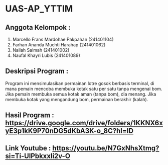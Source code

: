 # UAS-AP_YTTIM

## Anggota Kelompok :
1. Marcello Frans Mardohae Pakpahan	(241401104)
2. Farhan Ananda Muchti Harahap	(241401062)
3. Nailah Salmah (241401002)
4. Naufal Khayri Lubis (241401089)

## Deskripsi Program :
Program ini mensimulasikan permainan lotre gosok berbasis terminal, di mana pemain mencoba membuka kotak satu per satu tanpa mengenai bom. Jika pemain membuka semua kotak aman (tanpa bom), dia menang. 
Jika membuka kotak yang mengandung bom, permainan berakhir (kalah).

## Hasil Program : https://drive.google.com/drive/folders/1KKNX6xyE3p1kK9P70nDG5dKbA3K-o_8C?hl=ID

## Link Youtube : https://youtu.be/N7GxNhsXtmg?si=Ti-UlPbkxxli2v-O
